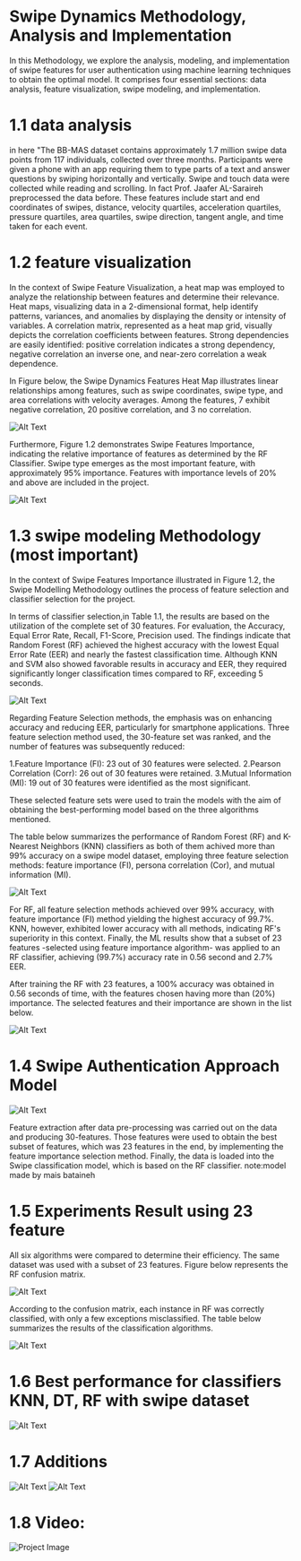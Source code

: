 # Swipe Dynamics Methodology, Analysis and Implementation 
In this Methodology, we explore the analysis, modeling, and implementation of swipe features for user authentication using machine learning techniques to obtain the optimal model. It comprises four essential sections: data analysis, feature visualization, swipe modeling, and implementation.

# 1.1 data analysis
in here "The BB-MAS dataset contains approximately 1.7 million swipe data points from 117 individuals, collected over three months. Participants were given a phone with an app requiring them to type parts of a text and answer questions by swiping horizontally and vertically. Swipe and touch data were collected while reading and scrolling. In fact Prof. Jaafer AL-Saraireh preprocessed the data before. These features include start and end coordinates of swipes, distance, velocity quartiles, acceleration quartiles, pressure quartiles, area quartiles, swipe direction, tangent angle, and time taken for each event.

# 1.2 feature visualization

In the context of Swipe Feature Visualization, a heat map was employed to analyze the relationship between features and determine their relevance. Heat maps, visualizing data in a 2-dimensional format, help identify patterns, variances, and anomalies by displaying the density or intensity of variables. A correlation matrix, represented as a heat map grid, visually depicts the correlation coefficients between features. Strong dependencies are easily identified: positive correlation indicates a strong dependency, negative correlation an inverse one, and near-zero correlation a weak dependence.

In Figure below, the Swipe Dynamics Features Heat Map illustrates linear relationships among features, such as swipe coordinates, swipe type, and area correlations with velocity averages. Among the features, 7 exhibit negative correlation, 20 positive correlation, and 3 no correlation.

![Alt Text](https://github.com/BeOrNot44/Continuous-Touch-Screen-Authentication-Model-Based-on-Swipe-Dynamics/blob/main/Images/Heat_Map.png?raw=true)


Furthermore, Figure 1.2 demonstrates Swipe Features Importance, indicating the relative importance of features as determined by the RF Classifier. Swipe type emerges as the most important feature, with approximately 95% importance. Features with importance levels of 20% and above are included in the project.

![Alt Text](https://github.com/BeOrNot44/Continuous-Touch-Screen-Authentication-Model-Based-on-Swipe-Dynamics/blob/main/Images/Feature_Importance.png?raw=true)

# 1.3 swipe modeling Methodology (most important)

In the context of Swipe Features Importance illustrated in Figure 1.2, the Swipe Modelling Methodology outlines the process of feature selection and classifier selection for the project. 

In terms of classifier selection,in Table 1.1, the results are based on the utilization of the complete set of 30 features. For evaluation, the Accuracy, Equal Error Rate, Recall, F1-Score, Precision used. The findings indicate that Random Forest (RF) achieved the highest accuracy with the lowest Equal Error Rate (EER) and nearly the fastest classification time. Although KNN and SVM also showed favorable results in accuracy and EER, they required significantly longer classification times compared to RF, exceeding 5 seconds.

![Alt Text](https://github.com/BeOrNot44/Continuous-Touch-Screen-Authentication-Model-Based-on-Swipe-Dynamics/blob/main/Images/30Feature_Result.png?raw=true)

Regarding Feature Selection methods, the emphasis was on enhancing accuracy and reducing EER, particularly for smartphone applications. Three feature selection method used, the 30-feature set was ranked, and the number of features was subsequently reduced:

1.Feature Importance (FI): 23 out of 30 features were selected.
2.Pearson Correlation (Corr): 26 out of 30 features were retained.
3.Mutual Information (MI): 19 out of 30 features were identified as the most significant.

These selected feature sets were used to train the models with the aim of obtaining the best-performing model based on the three algorithms mentioned.

The table below summarizes the performance of Random Forest (RF) and K-Nearest Neighbors (KNN) classifiers as both of them achived more than 99% accuracy on a swipe model dataset, employing three feature selection methods: feature importance (FI), persona correlation (Cor), and mutual information (MI).

![Alt Text](https://github.com/BeOrNot44/Continuous-Touch-Screen-Authentication-Model-Based-on-Swipe-Dynamics/blob/main/Images/RF_KNN_WithSelection.png?raw=true)

For RF, all feature selection methods achieved over 99% accuracy, with feature importance (FI) method yielding the highest accuracy of 99.7%. KNN, however, exhibited lower accuracy with all methods, indicating RF's superiority in this context. Finally, the ML results show that a subset of 23 features -selected using feature importance algorithm- was applied to an RF
classifier, achieving (99.7%) accuracy rate in 0.56 second and 2.7% EER.

After training the RF with 23 features, a 100% accuracy was obtained in 0.56 seconds of time, with the features chosen having more than (20%)
importance. The selected features and their importance are shown in the list below.

![Alt Text](https://github.com/BeOrNot44/Continuous-Touch-Screen-Authentication-Model-Based-on-Swipe-Dynamics/blob/main/Images/Feature_Importance_Details.png?raw=true)

# 1.4 Swipe Authentication Approach Model

![Alt Text](https://github.com/BeOrNot44/Continuous-Touch-Screen-Authentication-Model-Based-on-Swipe-Dynamics/blob/main/Images/Model_Design.png?raw=true)

Feature extraction after data pre-processing was carried out on the data and
producing 30-features. Those features were used to obtain the best subset of features,
which was 23 features in the end, by implementing the feature importance selection
method. Finally, the data is loaded into the Swipe classification model, which is
based on the RF classifier.
note:model made by mais bataineh

# 1.5 Experiments Result using 23 feature

All six algorithms were compared to determine their efficiency. The same
dataset was used with a subset of 23 features. Figure below represents the RF
confusion matrix.

![Alt Text](https://github.com/BeOrNot44/Continuous-Touch-Screen-Authentication-Model-Based-on-Swipe-Dynamics/blob/main/Images/Confusion_Matrix.png?raw=true)

According to the confusion matrix, each instance in RF was correctly
classified, with only a few exceptions misclassified. The table below summarizes
the results of the classification algorithms.

![Alt Text](https://github.com/BeOrNot44/Continuous-Touch-Screen-Authentication-Model-Based-on-Swipe-Dynamics/blob/main/Images/23Feature_Result.png?raw=true)

# 1.6 Best performance for classifiers KNN, DT, RF with swipe dataset
![Alt Text](https://github.com/BeOrNot44/Continuous-Touch-Screen-Authentication-Model-Based-on-Swipe-Dynamics/blob/main/Images/BestPerformance.jpeg?raw=true)
# 1.7 Additions

![Alt Text](https://github.com/BeOrNot44/Continuous-Touch-Screen-Authentication-Model-Based-on-Swipe-Dynamics/blob/main/Images/EER_compartion.png?raw=true)
![Alt Text](https://github.com/BeOrNot44/Continuous-Touch-Screen-Authentication-Model-Based-on-Swipe-Dynamics/blob/main/Images/Accu_Compartion.png?raw=true)

# 1.8 Video:

![Project Image](https://youtu.be/bUh61Y1yY-w)
